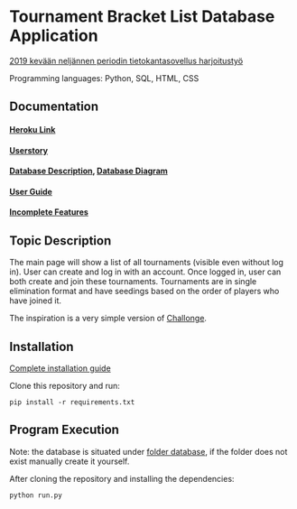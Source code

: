 # Tournament Bracket List Database Application

[2019 kevään neljännen periodin tietokantasovellus harjoitustyö](https://materiaalit.github.io/tsoha-19/)

Programming languages: Python, SQL, HTML, CSS

## Documentation

#### [Heroku Link](https://wenlei-dai-rankkauslista-tsoha.herokuapp.com/)
#### [Userstory](https://github.com/rescawen/Wenlei-Dai-Rankkauslista-Tsoha/blob/master/documentation/userstory.md)
#### [Database Description](https://github.com/rescawen/Wenlei-Dai-Rankkauslista-Tsoha/blob/master/documentation/databasedescription.md), [Database Diagram](https://raw.githubusercontent.com/rescawen/Wenlei-Dai-Rankkauslista-Tsoha/master/documentation/tsohatietokantakaaviofinal.jpg)
#### [User Guide](https://github.com/rescawen/Wenlei-Dai-Rankkauslista-Tsoha/blob/master/documentation/userguide.md)
#### [Incomplete Features](https://github.com/rescawen/Wenlei-Dai-Rankkauslista-Tsoha/blob/master/documentation/incompletefeatures.md)

## Topic Description

The main page will show a list of all tournaments (visible even without log in). User can create and log in with an account. Once logged in, user can both create and join these tournaments. Tournaments are in single elimination format and have seedings based on the order of players who have joined it.

The inspiration is a very simple version of [Challonge](https://challonge.com/).

## Installation 
[Complete installation guide](https://github.com/rescawen/Wenlei-Dai-Rankkauslista-Tsoha/blob/master/documentation/installationguide.md)

Clone this repository and run:

`pip install -r requirements.txt`

## Program Execution

Note: the database is situated under [folder database](https://github.com/rescawen/Wenlei-Dai-Rankkauslista-Tsoha/blob/master/application/__init__.py#L11), if the folder does not exist manually create it yourself.

After cloning the repository and installing the dependencies: 

`python run.py`

